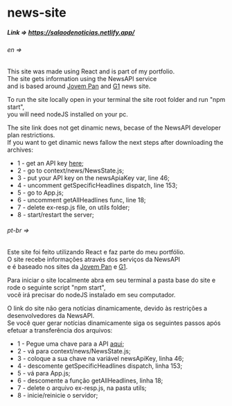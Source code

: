 # news-site
##### Link => https://salaodenoticias.netlify.app/

###### en =>  
This site was made using React and is part of my portfolio.  
The site gets information using the NewsAPI service  
and is based around [Jovem Pan](https://jovempan.com.br/) and [G1](https://g1.globo.com/) news site.  
  
To run the site locally open in your terminal the site root folder and run "npm start",  
you will need nodeJS installed on your pc.  
  
The site link does not get dinamic news, becase of the NewsAPI developer plan restrictions.  
If you want to get dinamic news fallow the next steps after downloading the archives:  
* 1 - get an API key [here](https://newsapi.org/);  
* 2 - go to context/news/NewsState.js;  
* 3 - put your API key on the newsApiaKey var, line 46;  
* 4 - uncomment getSpecificHeadlines dispatch, line 153;  
* 5 - go to App.js;  
* 6 - uncomment getAllHeadlines func, line 18;  
* 7 - delete ex-resp.js file, on utils folder;  
* 8 - start/restart the server;  
  
###### pt-br =>  
Este site foi feito utilizando React e faz parte do meu portfólio.  
O site recebe informações através dos serviços da NewsAPI  
e é baseado nos sites da [Jovem Pan](https://jovempan.com.br/) e [G1](https://g1.globo.com/).  
  
Para iniciar o site localmente abra em seu terminal a pasta base do site e rode o seguinte script "npm start",  
você irá precisar do nodeJS instalado em seu computador.  
  
O link do site não gera notícias dinamicamente, devido às restrições a desenvolvedores da NewsAPI.  
Se você quer gerar notícias dinamicamente siga os seguintes passos após efetuar a transferência dos arquivos:  
* 1 - Pegue uma chave para a API [aqui](https://newsapi.org/);  
* 2 - vá para context/news/NewsState.js;  
* 3 - coloque a sua chave na variável newsApiKey, linha 46;  
* 4 - descomente getSpecificHeadlines dispatch, linha 153;  
* 5 - vá para App.js;  
* 6 - descomente a função getAllHeadlines, linha 18;  
* 7 - delete o arquivo ex-resp.js, na pasta utils;  
* 8 - inicie/reinicie o servidor;  
